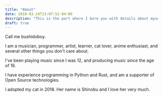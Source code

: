 ```yaml
---
title: "About"
date: 2018-03-24T13:07:52-04:00
description: "This is the part where I bore you with details about myself"
draft: true
---
```


Call me bushidoboy.

I am a musician, programmer, artist, learner, cat lover, anime enthusiast, and several other things you don't care about.

I've been playing music since I was 12, and producing music since the age of 16.

I have experience programming in Python and Rust, and am a supporter of Open Source technologies.

I adopted my cat in 2018. Her name is Shinobu and I love her very much.
